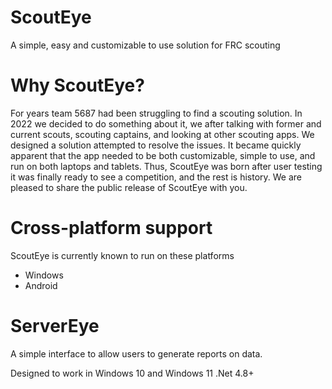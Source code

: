 # ScoutEye
A simple, easy and customizable to use solution for FRC scouting

# Why ScoutEye?

  For years team 5687 had been struggling to find a scouting solution. In 2022 we decided to do something about it, we after talking with former and current scouts, scouting captains, and looking at other scouting apps. We designed a solution attempted to resolve the issues. It became quickly apparent that the app needed to be both customizable, simple to use, and run on both laptops and tablets. Thus, ScoutEye was born after user testing it was finally ready to see a competition, and the rest is history. We are pleased to share the public release of ScoutEye with you. 
 
 # Cross-platform support
 
 ScoutEye is currently known to run on these platforms
 
 - Windows
 - Android
 
 # ServerEye
 A simple interface to allow users to generate reports on data.
 
 Designed to work in Windows 10 and Windows 11 .Net 4.8+
